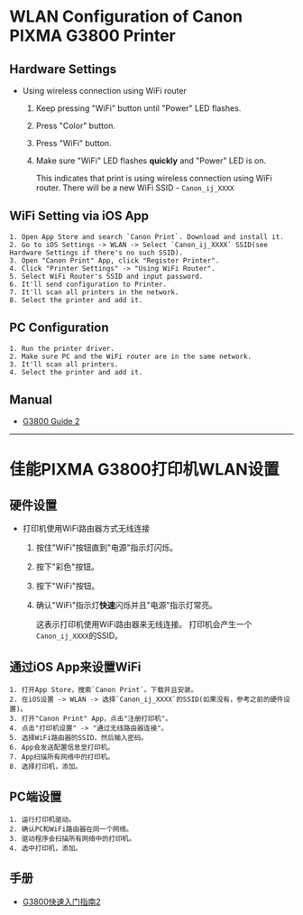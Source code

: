 # WLAN Configuration of Canon PIXMA G3800 Printer

## Hardware Settings
* Using wireless connection using WiFi router
    1. Keep pressing "WiFi" button until "Power" LED flashes.
    2. Press "Color" button.
    3. Press "WiFi" button.
    4. Make sure "WiFi" LED flashes **quickly** and "Power" LED is on.
    
       This indicates that print is using wireless connection using WiFi router.
       There will be a new WiFi SSID - `Canon_ij_XXXX`

## WiFi Setting via iOS App
    1. Open App Store and search `Canon Print`. Download and install it.
    2. Go to iOS Settings -> WLAN -> Select `Canon_ij_XXXX` SSID(see Hardware Settings if there's no such SSID).
    3. Open "Canon Print" App, click "Register Printer".
    4. Click "Printer Settings" -> "Using WiFi Router".
    5. Select WiFi Router's SSID and input password.
    6. It'll send configuration to Printer.
    7. It'll scan all printers in the network.
    8. Select the printer and add it.

## PC Configuration
    1. Run the printer driver.
    2. Make sure PC and the WiFi router are in the same network.
    3. It'll scan all printers.
    4. Select the printer and add it.

## Manual
* [G3800 Guide 2](http://gdlp01.c-wss.com/gds/7/0300021287/01/G3800_GS2_SC-1_V1.pdf)

--------------------------------------

# 佳能PIXMA G3800打印机WLAN设置

## 硬件设置
* 打印机使用WiFi路由器方式无线连接
    1. 按住"WiFi"按钮直到"电源"指示灯闪烁。
    2. 按下"彩色"按钮。
    3. 按下"WiFi"按钮。
    4. 确认"WiFi"指示灯**快速**闪烁并且"电源"指示灯常亮。
  
       这表示打印机使用WiFi路由器来无线连接。
       打印机会产生一个`Canon_ij_XXXX`的SSID。

## 通过iOS App来设置WiFi
    1. 打开App Store，搜索`Canon Print`。下载并且安装。
    2. 在iOS设置 -> WLAN -> 选择`Canon_ij_XXXX`的SSID(如果没有，参考之前的硬件设置)。
    3. 打开"Canon Print" App，点击"注册打印机"。
    4. 点击"打印机设置" -> "通过无线路由器连接"。
    5. 选择WiFi路由器的SSID，然后输入密码。
    6. App会发送配置信息至打印机。
    7. App扫描所有网络中的打印机。
    8. 选择打印机，添加。

## PC端设置
    1. 运行打印机驱动。
    2. 确认PC和WiFi路由器在同一个网络。
    3. 驱动程序会扫描所有网络中的打印机。
    4. 选中打印机，添加。

## 手册
* [G3800快速入门指南2](http://gdlp01.c-wss.com/gds/7/0300021287/01/G3800_GS2_SC-1_V1.pdf)
